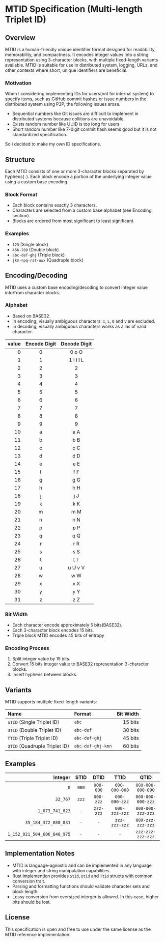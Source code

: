 # MTID Specification (Multi-length Triplet ID)

## Overview

MTID is a human-friendly unique identifier format designed for readability, memorability, and compactness. It encodes integer values into a string representation using 3-character blocks, with multiple fixed-length variants available. MTID is suitable for use in distributed system, logging, URLs, and other contexts where short, unique identifiers are beneficial.

### Motivation
When I considering implementing IDs for users(not for internal system) to specify items, such as GitHub commit hashes or issue numbers in the distributed system using P2P, the following issues arose.

- Sequential numbers like Git issues are difficult to implement in distributed systems because collitions are unavoidable.
- Exists random number like UUID is too long for users
- Short random number like 7-digit commit hash seems good but it is not standardized specification.

So I decided to make my own ID specifications.

## Structure

Each MTID consists of one or more 3-character blocks separated by hyphens(`-`). Each block encode a portion of the underlying integer value using a custom base encoding.

### Block Format

- Each block contains exactly 3 characters.
- Characters are selected from a custom base alphabet (see Encoding section).
- Blocks are ordered from most significant to least significant.

### Examples

- `123` (Single block)
- `456-789` (Double block)
- `abc-def-ghj` (Triple block)
- `jkm-npq-rst-uwx` (Quadruple block)

## Encoding/Decoding

MTID uses a custom base encoding/decoding to convert integer value into/from character blocks.

### Alphabet
- Based on BASE32.
- In encoding, visually ambiguous characters: `I`, `L`, `O` and `V` are excluded.
- In decoding, visually ambiguous characters works as alias of valid character.


| value | Encode Digit | Decode Digit
|------:|:------------:|:------------:
|     0 |            0 |        0 o O
|     1 |            1 |    1 i I l L
|     2 |            2 |            2
|     3 |            3 |            3
|     4 |            4 |            4
|     5 |            5 |            5
|     6 |            6 |            6
|     7 |            7 |            7
|     8 |            8 |            8
|     9 |            9 |            9
|    10 |            a |          a A
|    11 |            b |          b B
|    12 |            c |          c C
|    13 |            d |          d D
|    14 |            e |          e E
|    15 |            f |          f F
|    16 |            g |          g G
|    17 |            h |          h H
|    18 |            j |          j J
|    19 |            k |          k K
|    20 |            m |          m M
|    21 |            n |          n N
|    22 |            p |          p P
|    23 |            q |          q Q
|    24 |            r |          r R
|    25 |            s |          s S
|    26 |            t |          t T
|    27 |            u |      u U v V
|    28 |            w |          w W
|    29 |            x |          x X
|    30 |            y |          y Y
|    31 |            z |          z Z

### Bit Width
- Each character encode approximately 5 bits(BASE32).
- Each 3-character block encodes 15 bits.
- Triple block MTID encodes 45 bits of entropy

### Encoding Process
1. Split integer value by 15 bits.
1. Convert 15 bits integer value to BASE32 representation 3-character blocks.
3. Insert hyphens between blocks.

## Variants

MTID supports multiple fixed-length variants:

| Name                          | Format            | Bit Width |
|:------------------------------|:------------------|----------:|
| `STID` (Single Triplet ID)    | `abc`             | 15 bits
| `DTID` (Double Triplet ID)    | `abc-def`         | 30 bits
| `TTID` (Triple Triplet ID)    | `abc-def-ghj`     | 45 bits
| `QTID` (Quadruple Triplet ID) | `abc-def-ghj-kmn` | 60 bits

## Examples

|Integer                      | STID  | DTID      | TTID          | QTID              |
|----------------------------:|:-----:|:---------:|:-------------:|:-----------------:|
|                         `0` | `000` | `000-000` | `000-000-000` | `000-000-000-000` |
|                    `32_767` | `zzz` | `000-zzz` | `000-000-zzz` | `000-000-000-zzz` |
|             `1_073_741_823` | `-`   | `zzz-zzz` | `000-zzz-zzz` | `000-000-zzz-zzz` |
|        `35_184_372_088_831` | `-`   | `-`       | `zzz-zzz-zzz` | `000-zzz-zzz-zzz` |
| `1_152_921_504_606_846_975` | `-`   | `-`       | `-`           | `zzz-zzz-zzz-zzz` |

## Implementation Notes

- MTID is language-agnostic and can be implemented in any language with integer and string manipulation capabilities.
- Rust implemention provides `Stid`, `Dtid` and `Ttid` structs with common conversion trait.
- Parsing and formatting functions should validate character sets and block length.
- Lossy conversion from oversized interger is allowed. In this case, higher bits should be lost.

## License

This specification is open and free to use under the same license as the MTID reference implementation.
